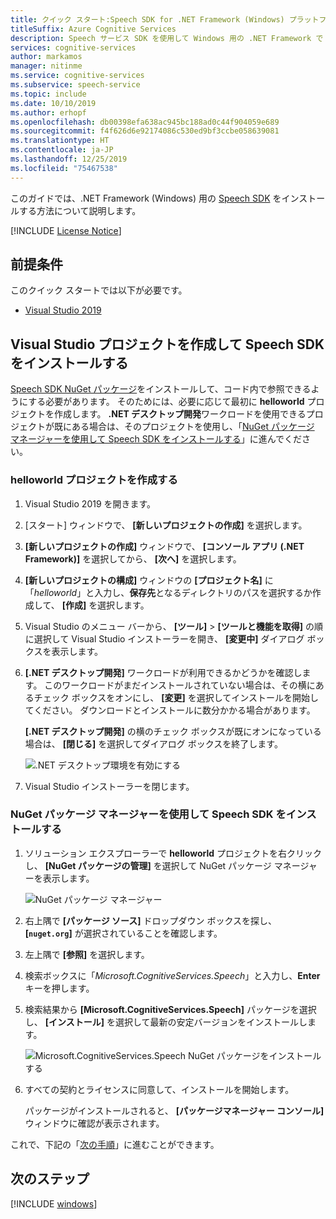 ```yaml
---
title: クイック スタート:Speech SDK for .NET Framework (Windows) プラットフォームの設定 - Speech Service
titleSuffix: Azure Cognitive Services
description: Speech サービス SDK を使用して Windows 用の .NET Framework で C# のプラットフォームを設定するには、このガイドを使用します。
services: cognitive-services
author: markamos
manager: nitinme
ms.service: cognitive-services
ms.subservice: speech-service
ms.topic: include
ms.date: 10/10/2019
ms.author: erhopf
ms.openlocfilehash: db00398efa638ac945bc188ad0c44f904059e689
ms.sourcegitcommit: f4f626d6e92174086c530ed9bf3ccbe058639081
ms.translationtype: HT
ms.contentlocale: ja-JP
ms.lasthandoff: 12/25/2019
ms.locfileid: "75467538"
---
```

このガイドでは、.NET Framework (Windows) 用の [Speech SDK](~/articles/cognitive-services/speech-service/speech-sdk.md) をインストールする方法について説明します。

[!INCLUDE [License Notice](~/includes/cognitive-services-speech-service-license-notice.md)]

## <a name="prerequisites"></a>前提条件

このクイック スタートでは以下が必要です。

* [Visual Studio 2019](https://visualstudio.microsoft.com/downloads/)

## <a name="create-a-visual-studio-project-and-install-the-speech-sdk"></a>Visual Studio プロジェクトを作成して Speech SDK をインストールする

[Speech SDK NuGet パッケージ](https://aka.ms/csspeech/nuget)をインストールして、コード内で参照できるようにする必要があります。 そのためには、必要に応じて最初に **helloworld** プロジェクトを作成します。 **.NET デスクトップ開発**ワークロードを使用できるプロジェクトが既にある場合は、そのプロジェクトを使用し、「[NuGet パッケージ マネージャーを使用して Speech SDK をインストールする](#use-nuget-package-manager-to-install-the-speech-sdk)」に進んでください。

### <a name="create-helloworld-project"></a>helloworld プロジェクトを作成する

1. Visual Studio 2019 を開きます。

1. [スタート] ウィンドウで、 **[新しいプロジェクトの作成]** を選択します。 

1. **[新しいプロジェクトの作成]** ウィンドウで、 **[コンソール アプリ (.NET Framework)]** を選択してから、 **[次へ]** を選択します。

1. **[新しいプロジェクトの構成]** ウィンドウの **[プロジェクト名]** に「*helloworld*」と入力し、**保存先**となるディレクトリのパスを選択するか作成して、 **[作成]** を選択します。

1. Visual Studio のメニュー バーから、 **[ツール]**  >  **[ツールと機能を取得]** の順に選択して Visual Studio インストーラーを開き、 **[変更中]** ダイアログ ボックスを表示します。

1. **[.NET デスクトップ開発]** ワークロードが利用できるかどうかを確認します。 このワークロードがまだインストールされていない場合は、その横にあるチェック ボックスをオンにし、 **[変更]** を選択してインストールを開始してください。 ダウンロードとインストールに数分かかる場合があります。

   **[.NET デスクトップ開発]** の横のチェック ボックスが既にオンになっている場合は、 **[閉じる]** を選択してダイアログ ボックスを終了します。

   ![.NET デスクトップ環境を有効にする](~/articles/cognitive-services/speech-service/media/sdk/vs-enable-net-desktop-workload.png)

1. Visual Studio インストーラーを閉じます。

### <a name="use-nuget-package-manager-to-install-the-speech-sdk"></a>NuGet パッケージ マネージャーを使用して Speech SDK をインストールする

1. ソリューション エクスプローラーで **helloworld** プロジェクトを右クリックし、 **[NuGet パッケージの管理]** を選択して NuGet パッケージ マネージャーを表示します。

   ![NuGet パッケージ マネージャー](~/articles/cognitive-services/speech-service/media/sdk/vs-nuget-package-manager.png)

1. 右上隅で **[パッケージ ソース]** ドロップダウン ボックスを探し、 **[`nuget.org`]** が選択されていることを確認します。

1. 左上隅で **[参照]** を選択します。

1. 検索ボックスに「*Microsoft.CognitiveServices.Speech*」と入力し、**Enter** キーを押します。

1. 検索結果から **[Microsoft.CognitiveServices.Speech]** パッケージを選択し、 **[インストール]** を選択して最新の安定バージョンをインストールします。

   ![Microsoft.CognitiveServices.Speech NuGet パッケージをインストールする](~/articles/cognitive-services/speech-service/media/sdk/qs-csharp-dotnet-windows-03-nuget-install-1.0.0.png)

1. すべての契約とライセンスに同意して、インストールを開始します。

   パッケージがインストールされると、 **[パッケージマネージャー コンソール]** ウィンドウに確認が表示されます。

これで、下記の「[次の手順](#next-steps)」に進むことができます。

## <a name="next-steps"></a>次のステップ

[!INCLUDE [windows](../quickstart-list.md)]
